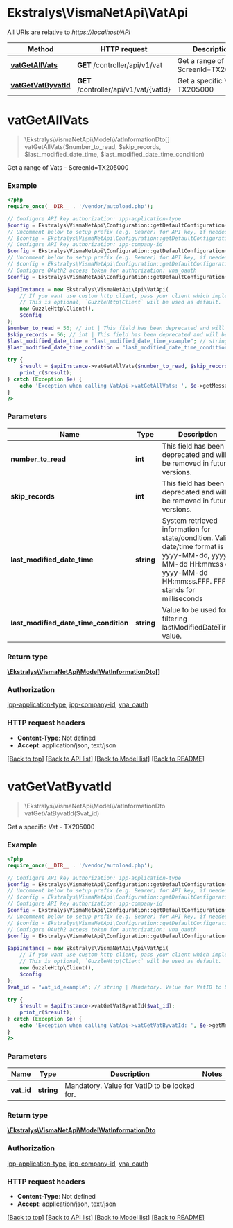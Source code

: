 # Ekstralys\VismaNetApi\VatApi

All URIs are relative to *https://localhost/API*

Method | HTTP request | Description
------------- | ------------- | -------------
[**vatGetAllVats**](VatApi.md#vatGetAllVats) | **GET** /controller/api/v1/vat | Get a range of Vats - ScreenId&#x3D;TX205000
[**vatGetVatByvatId**](VatApi.md#vatGetVatByvatId) | **GET** /controller/api/v1/vat/{vatId} | Get a specific Vat - TX205000


# **vatGetAllVats**
> \Ekstralys\VismaNetApi\Model\VatInformationDto[] vatGetAllVats($number_to_read, $skip_records, $last_modified_date_time, $last_modified_date_time_condition)

Get a range of Vats - ScreenId=TX205000

### Example
```php
<?php
require_once(__DIR__ . '/vendor/autoload.php');

// Configure API key authorization: ipp-application-type
$config = Ekstralys\VismaNetApi\Configuration::getDefaultConfiguration()->setApiKey('ipp-application-type', 'YOUR_API_KEY');
// Uncomment below to setup prefix (e.g. Bearer) for API key, if needed
// $config = Ekstralys\VismaNetApi\Configuration::getDefaultConfiguration()->setApiKeyPrefix('ipp-application-type', 'Bearer');
// Configure API key authorization: ipp-company-id
$config = Ekstralys\VismaNetApi\Configuration::getDefaultConfiguration()->setApiKey('ipp-company-id', 'YOUR_API_KEY');
// Uncomment below to setup prefix (e.g. Bearer) for API key, if needed
// $config = Ekstralys\VismaNetApi\Configuration::getDefaultConfiguration()->setApiKeyPrefix('ipp-company-id', 'Bearer');
// Configure OAuth2 access token for authorization: vna_oauth
$config = Ekstralys\VismaNetApi\Configuration::getDefaultConfiguration()->setAccessToken('YOUR_ACCESS_TOKEN');

$apiInstance = new Ekstralys\VismaNetApi\Api\VatApi(
    // If you want use custom http client, pass your client which implements `GuzzleHttp\ClientInterface`.
    // This is optional, `GuzzleHttp\Client` will be used as default.
    new GuzzleHttp\Client(),
    $config
);
$number_to_read = 56; // int | This field has been deprecated and will be removed in future versions.
$skip_records = 56; // int | This field has been deprecated and will be removed in future versions.
$last_modified_date_time = "last_modified_date_time_example"; // string | System retrieved information for state/condition. Valid date/time format is yyyy-MM-dd, yyyy-MM-dd HH:mm:ss or yyyy-MM-dd HH:mm:ss.FFF. FFF stands for milliseconds
$last_modified_date_time_condition = "last_modified_date_time_condition_example"; // string | Value to be used for filtering lastModifiedDateTime value.

try {
    $result = $apiInstance->vatGetAllVats($number_to_read, $skip_records, $last_modified_date_time, $last_modified_date_time_condition);
    print_r($result);
} catch (Exception $e) {
    echo 'Exception when calling VatApi->vatGetAllVats: ', $e->getMessage(), PHP_EOL;
}
?>
```

### Parameters

Name | Type | Description  | Notes
------------- | ------------- | ------------- | -------------
 **number_to_read** | **int**| This field has been deprecated and will be removed in future versions. | [optional]
 **skip_records** | **int**| This field has been deprecated and will be removed in future versions. | [optional]
 **last_modified_date_time** | **string**| System retrieved information for state/condition. Valid date/time format is yyyy-MM-dd, yyyy-MM-dd HH:mm:ss or yyyy-MM-dd HH:mm:ss.FFF. FFF stands for milliseconds | [optional]
 **last_modified_date_time_condition** | **string**| Value to be used for filtering lastModifiedDateTime value. | [optional]

### Return type

[**\Ekstralys\VismaNetApi\Model\VatInformationDto[]**](../Model/VatInformationDto.md)

### Authorization

[ipp-application-type](../../README.md#ipp-application-type), [ipp-company-id](../../README.md#ipp-company-id), [vna_oauth](../../README.md#vna_oauth)

### HTTP request headers

 - **Content-Type**: Not defined
 - **Accept**: application/json, text/json

[[Back to top]](#) [[Back to API list]](../../README.md#documentation-for-api-endpoints) [[Back to Model list]](../../README.md#documentation-for-models) [[Back to README]](../../README.md)

# **vatGetVatByvatId**
> \Ekstralys\VismaNetApi\Model\VatInformationDto vatGetVatByvatId($vat_id)

Get a specific Vat - TX205000

### Example
```php
<?php
require_once(__DIR__ . '/vendor/autoload.php');

// Configure API key authorization: ipp-application-type
$config = Ekstralys\VismaNetApi\Configuration::getDefaultConfiguration()->setApiKey('ipp-application-type', 'YOUR_API_KEY');
// Uncomment below to setup prefix (e.g. Bearer) for API key, if needed
// $config = Ekstralys\VismaNetApi\Configuration::getDefaultConfiguration()->setApiKeyPrefix('ipp-application-type', 'Bearer');
// Configure API key authorization: ipp-company-id
$config = Ekstralys\VismaNetApi\Configuration::getDefaultConfiguration()->setApiKey('ipp-company-id', 'YOUR_API_KEY');
// Uncomment below to setup prefix (e.g. Bearer) for API key, if needed
// $config = Ekstralys\VismaNetApi\Configuration::getDefaultConfiguration()->setApiKeyPrefix('ipp-company-id', 'Bearer');
// Configure OAuth2 access token for authorization: vna_oauth
$config = Ekstralys\VismaNetApi\Configuration::getDefaultConfiguration()->setAccessToken('YOUR_ACCESS_TOKEN');

$apiInstance = new Ekstralys\VismaNetApi\Api\VatApi(
    // If you want use custom http client, pass your client which implements `GuzzleHttp\ClientInterface`.
    // This is optional, `GuzzleHttp\Client` will be used as default.
    new GuzzleHttp\Client(),
    $config
);
$vat_id = "vat_id_example"; // string | Mandatory. Value for VatID to be looked for.

try {
    $result = $apiInstance->vatGetVatByvatId($vat_id);
    print_r($result);
} catch (Exception $e) {
    echo 'Exception when calling VatApi->vatGetVatByvatId: ', $e->getMessage(), PHP_EOL;
}
?>
```

### Parameters

Name | Type | Description  | Notes
------------- | ------------- | ------------- | -------------
 **vat_id** | **string**| Mandatory. Value for VatID to be looked for. |

### Return type

[**\Ekstralys\VismaNetApi\Model\VatInformationDto**](../Model/VatInformationDto.md)

### Authorization

[ipp-application-type](../../README.md#ipp-application-type), [ipp-company-id](../../README.md#ipp-company-id), [vna_oauth](../../README.md#vna_oauth)

### HTTP request headers

 - **Content-Type**: Not defined
 - **Accept**: application/json, text/json

[[Back to top]](#) [[Back to API list]](../../README.md#documentation-for-api-endpoints) [[Back to Model list]](../../README.md#documentation-for-models) [[Back to README]](../../README.md)

